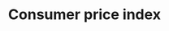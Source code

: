 ---
title: Consumer price index
longTitle: 'Consumer price index'
tags:
- gccommon
use:
- "[[Price indexes]]"
---